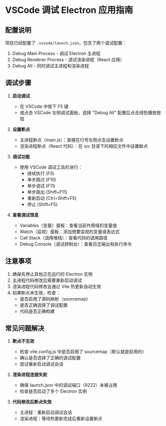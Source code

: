 # VSCode 调试 Electron 应用指南

## 配置说明

项目已经配置了 `.vscode/launch.json`，包含了两个调试配置：

1. Debug Main Process - 调试 Electron 主进程
2. Debug Renderer Process - 调试渲染进程（React 应用）
3. Debug All - 同时调试主进程和渲染进程

## 调试步骤

1. **启动调试**
   - 在 VSCode 中按下 F5 键
   - 或点击 VSCode 左侧调试面板，选择 "Debug All" 配置后点击绿色播放按钮

2. **设置断点**
   - 主进程断点（main.js）：直接在行号左侧点击设置断点
   - 渲染进程断点（React 代码）：在 src 目录下的相应文件中设置断点

3. **调试功能**
   - 使用 VSCode 调试工具栏进行：
     - 继续执行 (F5)
     - 单步跳过 (F10)
     - 单步调试 (F11)
     - 单步跳出 (Shift+F11)
     - 重新启动 (Ctrl+Shift+F5)
     - 停止 (Shift+F5)

4. **查看调试信息**
   - Variables（变量）面板：查看当前作用域的变量值
   - Watch（监视）面板：添加想要监视的变量或表达式
   - Call Stack（调用堆栈）：查看代码的调用路径
   - Debug Console（调试控制台）：查看日志输出和执行命令

## 注意事项

1. 确保先停止其他正在运行的 Electron 实例
2. 主进程代码修改后需要重新启动调试
3. 渲染进程代码修改会通过 Vite 热更新自动生效
4. 如果断点未生效，检查：
   - 是否启用了源码映射（sourcemap）
   - 是否正确选择了调试配置
   - 代码是否正确构建

## 常见问题解决

1. **断点不生效**
   - 检查 vite.config.js 中是否启用了 sourcemap（默认就是启用的）
   - 确认是否选择了正确的调试配置
   - 尝试重新启动调试会话

2. **渲染进程连接失败**
   - 确保 launch.json 中的调试端口（9222）未被占用
   - 检查是否启动了多个 Electron 实例

3. **代码修改后断点失效**
   - 主进程：重新启动调试会话
   - 渲染进程：等待热更新完成后重新设置断点